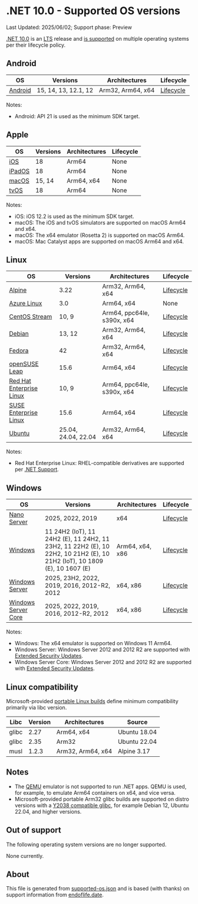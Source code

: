 # .NET 10.0 - Supported OS versions

Last Updated: 2025/06/02; Support phase: Preview

[.NET 10.0](README.md) is an [LTS](../../release-policies.md) release and [is supported](../../support.md) on multiple operating systems per their lifecycle policy.

## Android

| OS                            | Versions                    | Architectures         | Lifecycle            |
| ----------------------------- | --------------------------- | --------------------- | -------------------- |
| [Android][0]                  | 15, 14, 13, 12.1, 12        | Arm32, Arm64, x64     | [Lifecycle][1]       |

Notes:

* Android: API 21 is used as the minimum SDK target.

[0]: https://www.android.com/
[1]: https://support.google.com/android

## Apple

| OS                            | Versions                    | Architectures         | Lifecycle            |
| ----------------------------- | --------------------------- | --------------------- | -------------------- |
| [iOS][2]                      | 18                          | Arm64                 | None                 |
| [iPadOS][3]                   | 18                          | Arm64                 | None                 |
| [macOS][4]                    | 15, 14                      | Arm64, x64            | None                 |
| [tvOS][5]                     | 18                          | Arm64                 | None                 |

Notes:

* iOS: iOS 12.2 is used as the minimum SDK target.
* macOS: The iOS and tvOS simulators are supported on macOS Arm64 and x64.
* macOS: The x64 emulator (Rosetta 2) is supported on macOS Arm64.
* macOS: Mac Catalyst apps are supported on macOS Arm64 and x64.

[2]: https://developer.apple.com/ios/
[3]: https://developer.apple.com/ipados/
[4]: https://developer.apple.com/macos/
[5]: https://developer.apple.com/tvos/

## Linux

| OS                            | Versions                    | Architectures         | Lifecycle            |
| ----------------------------- | --------------------------- | --------------------- | -------------------- |
| [Alpine][6]                   | 3.22                        | Arm32, Arm64, x64     | [Lifecycle][7]       |
| [Azure Linux][8]              | 3.0                         | Arm64, x64            | None                 |
| [CentOS Stream][9]            | 10, 9                       | Arm64, ppc64le, s390x, x64 | [Lifecycle][10] |
| [Debian][11]                  | 13, 12                      | Arm32, Arm64, x64     | [Lifecycle][12]      |
| [Fedora][13]                  | 42                          | Arm32, Arm64, x64     | [Lifecycle][14]      |
| [openSUSE Leap][15]           | 15.6                        | Arm64, x64            | [Lifecycle][16]      |
| [Red Hat Enterprise Linux][17] | 10, 9                      | Arm64, ppc64le, s390x, x64 | [Lifecycle][18] |
| [SUSE Enterprise Linux][19]   | 15.6                        | Arm64, x64            | [Lifecycle][20]      |
| [Ubuntu][21]                  | 25.04, 24.04, 22.04         | Arm32, Arm64, x64     | [Lifecycle][22]      |

Notes:

* Red Hat Enterprise Linux: RHEL-compatible derivatives are supported per [.NET Support](../../support.md).

[6]: https://alpinelinux.org/
[7]: https://alpinelinux.org/releases/
[8]: https://github.com/microsoft/azurelinux
[9]: https://centos.org/
[10]: https://www.centos.org/cl-vs-cs/
[11]: https://www.debian.org/
[12]: https://wiki.debian.org/DebianReleases
[13]: https://fedoraproject.org/
[14]: https://fedoraproject.org/wiki/End_of_life
[15]: https://www.opensuse.org/
[16]: https://en.opensuse.org/Lifetime
[17]: https://access.redhat.com/
[18]: https://access.redhat.com/support/policy/updates/errata/
[19]: https://www.suse.com/
[20]: https://www.suse.com/lifecycle/
[21]: https://ubuntu.com/
[22]: https://wiki.ubuntu.com/Releases

## Windows

| OS                            | Versions                    | Architectures         | Lifecycle            |
| ----------------------------- | --------------------------- | --------------------- | -------------------- |
| [Nano Server][23]             | 2025, 2022, 2019            | x64                   | [Lifecycle][24]      |
| [Windows][25]                 | 11 24H2 (IoT), 11 24H2 (E), 11 24H2, 11 23H2, 11 22H2 (E), 10 22H2, 10 21H2 (E), 10 21H2 (IoT), 10 1809 (E), 10 1607 (E) | Arm64, x64, x86 | [Lifecycle][26] |
| [Windows Server][27]          | 2025, 23H2, 2022, 2019, 2016, 2012-R2, 2012 | x64, x86 | [Lifecycle][24]   |
| [Windows Server Core][23]     | 2025, 2022, 2019, 2016, 2012-R2, 2012 | x64, x86    | [Lifecycle][24]      |

Notes:

* Windows: The x64 emulator is supported on Windows 11 Arm64.
* Windows Server: Windows Server 2012 and 2012 R2 are supported with [Extended Security Updates](https://learn.microsoft.com/windows-server/get-started/extended-security-updates-overview).
* Windows Server Core: Windows Server 2012 and 2012 R2 are supported with [Extended Security Updates](https://learn.microsoft.com/windows-server/get-started/extended-security-updates-overview).

[23]: https://learn.microsoft.com/virtualization/windowscontainers/manage-containers/container-base-images
[24]: https://learn.microsoft.com/windows-server/get-started/windows-server-release-info
[25]: https://www.microsoft.com/windows/
[26]: https://support.microsoft.com/help/13853/windows-lifecycle-fact-sheet
[27]: https://www.microsoft.com/windows-server

## Linux compatibility

Microsoft-provided [portable Linux builds](../../linux.md) define minimum compatibility primarily via libc version.

| Libc          | Version | Architectures         | Source       |
| ------------- | ------- | --------------------- | ------------ |
| glibc         | 2.27    | Arm64, x64            | Ubuntu 18.04 |
| glibc         | 2.35    | Arm32                 | Ubuntu 22.04 |
| musl          | 1.2.3   | Arm32, Arm64, x64     | Alpine 3.17  |

## Notes

* The [QEMU](https://www.qemu.org/) emulator is not supported to run .NET apps. QEMU is used, for example, to emulate Arm64 containers on x64, and vice versa.
* Microsoft-provided portable Arm32 glibc builds are supported on distro versions with a [Y2038 compatible glibc](https://github.com/dotnet/core/discussions/9285), for example Debian 12, Ubuntu 22.04, and higher versions.

## Out of support

The following operating system versions are no longer supported.

None currently.

## About

This file is generated from [supported-os.json](supported-os.json) and is based (with thanks) on support information from [endoflife.date](https://endoflife.date/).
